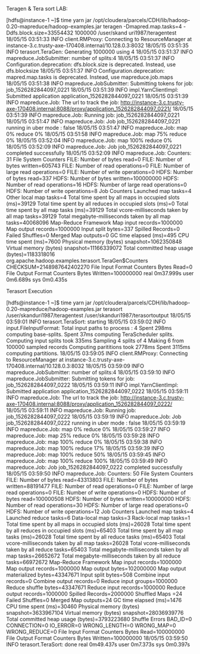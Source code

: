Teragen & Tera sort LAB:

[hdfs@instance-1 ~]$ time yarn jar /opt/cloudera/parcels/CDH/lib/hadoop-0.20-mapreduce/hadoop-examples.jar  teragen  -Dmapred.map.tasks=4  -Ddfs.block.size=33554432 1000000 /user/skand
uri1987/teragentest
18/05/15 03:51:33 INFO client.RMProxy: Connecting to ResourceManager at instance-3.c.trusty-axe-170408.internal/10.128.0.3:8032
18/05/15 03:51:35 INFO terasort.TeraGen: Generating 1000000 using 4
18/05/15 03:51:37 INFO mapreduce.JobSubmitter: number of splits:4
18/05/15 03:51:37 INFO Configuration.deprecation: dfs.block.size is deprecated. Instead, use dfs.blocksize
18/05/15 03:51:37 INFO Configuration.deprecation: mapred.map.tasks is deprecated. Instead, use mapreduce.job.maps
18/05/15 03:51:38 INFO mapreduce.JobSubmitter: Submitting tokens for job: job_1526282844097_0221
18/05/15 03:51:39 INFO impl.YarnClientImpl: Submitted application application_1526282844097_0221
18/05/15 03:51:39 INFO mapreduce.Job: The url to track the job: http://instance-3.c.trusty-axe-170408.internal:8088/proxy/application_1526282844097_0221/
18/05/15 03:51:39 INFO mapreduce.Job: Running job: job_1526282844097_0221
18/05/15 03:51:47 INFO mapreduce.Job: Job job_1526282844097_0221 running in uber mode : false
18/05/15 03:51:47 INFO mapreduce.Job:  map 0% reduce 0%
18/05/15 03:51:58 INFO mapreduce.Job:  map 75% reduce 0%
18/05/15 03:52:04 INFO mapreduce.Job:  map 100% reduce 0%
18/05/15 03:52:09 INFO mapreduce.Job: Job job_1526282844097_0221 completed successfully
18/05/15 03:52:09 INFO mapreduce.Job: Counters: 31
        File System Counters
                FILE: Number of bytes read=0
                FILE: Number of bytes written=605743
                FILE: Number of read operations=0
                FILE: Number of large read operations=0
                FILE: Number of write operations=0
                HDFS: Number of bytes read=337
                HDFS: Number of bytes written=100000000
                HDFS: Number of read operations=16
                HDFS: Number of large read operations=0
                HDFS: Number of write operations=8
        Job Counters 
                Launched map tasks=4
                Other local map tasks=4
                Total time spent by all maps in occupied slots (ms)=39129
                Total time spent by all reduces in occupied slots (ms)=0
                Total time spent by all map tasks (ms)=39129
                Total vcore-milliseconds taken by all map tasks=39129
                Total megabyte-milliseconds taken by all map tasks=40068096
        Map-Reduce Framework
                Map input records=1000000
                Map output records=1000000
                Input split bytes=337
                Spilled Records=0
                Failed Shuffles=0
                Merged Map outputs=0
                GC time elapsed (ms)=495
                CPU time spent (ms)=7600
                Physical memory (bytes) snapshot=1062350848
                Virtual memory (bytes) snapshot=11166339072
                Total committed heap usage (bytes)=1183318016
        org.apache.hadoop.examples.terasort.TeraGen$Counters
                CHECKSUM=2148987642402270
        File Input Format Counters 
                Bytes Read=0
        File Output Format Counters 
                Bytes Written=100000000
real    0m37.999s
user    0m6.689s
sys     0m0.435s


Terasort Execution 

[hdfs@instance-1 ~]$ time yarn jar /opt/cloudera/parcels/CDH/lib/hadoop-0.20-mapreduce/hadoop-examples.jar  terasort  /user/skanduri1987/teragentest /user/skanduri1987/terasortoutput
18/05/15 03:59:01 INFO terasort.TeraSort: starting
18/05/15 03:59:02 INFO input.FileInputFormat: Total input paths to process : 4
Spent 298ms computing base-splits.
Spent 37ms computing TeraScheduler splits.
Computing input splits took 335ms
Sampling 4 splits of 4
Making 6 from 100000 sampled records
Computing parititions took 2778ms
Spent 3115ms computing partitions.
18/05/15 03:59:05 INFO client.RMProxy: Connecting to ResourceManager at instance-3.c.trusty-axe-170408.internal/10.128.0.3:8032
18/05/15 03:59:09 INFO mapreduce.JobSubmitter: number of splits:4
18/05/15 03:59:10 INFO mapreduce.JobSubmitter: Submitting tokens for job: job_1526282844097_0222
18/05/15 03:59:11 INFO impl.YarnClientImpl: Submitted application application_1526282844097_0222
18/05/15 03:59:11 INFO mapreduce.Job: The url to track the job: http://instance-3.c.trusty-axe-170408.internal:8088/proxy/application_1526282844097_0222/
18/05/15 03:59:11 INFO mapreduce.Job: Running job: job_1526282844097_0222
18/05/15 03:59:19 INFO mapreduce.Job: Job job_1526282844097_0222 running in uber mode : false
18/05/15 03:59:19 INFO mapreduce.Job:  map 0% reduce 0%
18/05/15 03:59:27 INFO mapreduce.Job:  map 25% reduce 0%
18/05/15 03:59:28 INFO mapreduce.Job:  map 100% reduce 0%
18/05/15 03:59:38 INFO mapreduce.Job:  map 100% reduce 17%
18/05/15 03:59:39 INFO mapreduce.Job:  map 100% reduce 50%
18/05/15 03:59:45 INFO mapreduce.Job:  map 100% reduce 100%
18/05/15 03:59:49 INFO mapreduce.Job: Job job_1526282844097_0222 completed successfully
18/05/15 03:59:50 INFO mapreduce.Job: Counters: 50
        File System Counters
                FILE: Number of bytes read=43313803
                FILE: Number of bytes written=88191477
                FILE: Number of read operations=0
                FILE: Number of large read operations=0
                FILE: Number of write operations=0
                HDFS: Number of bytes read=100000508
                HDFS: Number of bytes written=100000000
                HDFS: Number of read operations=30
                HDFS: Number of large read operations=0
                HDFS: Number of write operations=12
        Job Counters 
                Launched map tasks=4
                Launched reduce tasks=6
                Data-local map tasks=3
                Rack-local map tasks=1
                Total time spent by all maps in occupied slots (ms)=26028
                Total time spent by all reduces in occupied slots (ms)=65403
                Total time spent by all map tasks (ms)=26028
                Total time spent by all reduce tasks (ms)=65403
                Total vcore-milliseconds taken by all map tasks=26028
                Total vcore-milliseconds taken by all reduce tasks=65403
                Total megabyte-milliseconds taken by all map tasks=26652672
                Total megabyte-milliseconds taken by all reduce tasks=66972672
        Map-Reduce Framework
                Map input records=1000000
                Map output records=1000000
                Map output bytes=102000000
                Map output materialized bytes=43347671
                Input split bytes=508
                Combine input records=0
                Combine output records=0
                Reduce input groups=1000000
                Reduce shuffle bytes=43347671
                Reduce input records=1000000
                Reduce output records=1000000
                Spilled Records=2000000
                Shuffled Maps =24
                Failed Shuffles=0
                Merged Map outputs=24
                GC time elapsed (ms)=1476
                CPU time spent (ms)=30460
                Physical memory (bytes) snapshot=3633967104
                Virtual memory (bytes) snapshot=28036939776
                Total committed heap usage (bytes)=3793223680
        Shuffle Errors
                BAD_ID=0
                CONNECTION=0
                IO_ERROR=0
                WRONG_LENGTH=0
                WRONG_MAP=0
                WRONG_REDUCE=0
        File Input Format Counters 
                Bytes Read=100000000
        File Output Format Counters 
                Bytes Written=100000000
18/05/15 03:59:50 INFO terasort.TeraSort: done
real    0m49.437s
user    0m7.373s
sys     0m0.397s
